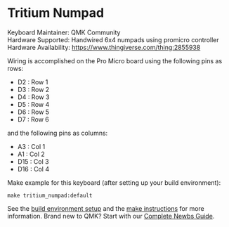 Tritium Numpad
===

Keyboard Maintainer: QMK Community  
Hardware Supported: Handwired 6x4 numpads using promicro controller
Hardware Availability: https://www.thingiverse.com/thing:2855938

Wiring is accomplished on the Pro Micro board using the following pins as rows:
* D2 : Row 1
* D3 : Row 2
* D4 : Row 3
* D5 : Row 4
* D6 : Row 5
* D7 : Row 6

and the following pins as columns:
* A3 : Col 1
* A1 : Col 2
* D15 : Col 3
* D16 : Col 4

Make example for this keyboard (after setting up your build environment):

    make tritium_numpad:default

See the [build environment setup](https://docs.qmk.fm/#/getting_started_build_tools) and the [make instructions](https://docs.qmk.fm/#/getting_started_make_guide) for more information. Brand new to QMK? Start with our [Complete Newbs Guide](https://docs.qmk.fm/#/newbs).

